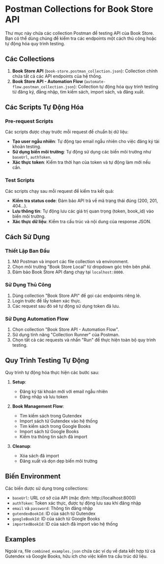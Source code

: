 # Postman Collections for Book Store API

Thư mục này chứa các collection Postman để testing API của Book Store. Bạn có thể dùng chúng để kiểm tra các endpoints một cách thủ công hoặc tự động hóa quy trình testing.

## Các Collections

1. **Book Store API** (`book-store.postman_collection.json`): Collection chính chứa tất cả các API endpoints của hệ thống.
2. **Book Store API - Automation Flow** (`automate-flow.postman_collection.json`): Collection tự động hóa quy trình testing từ đăng ký, đăng nhập, tìm kiếm sách, import sách, và đăng xuất.

## Các Scripts Tự Động Hóa

### Pre-request Scripts

Các scripts được chạy trước mỗi request để chuẩn bị dữ liệu:

- **Tạo user ngẫu nhiên**: Tự động tạo email ngẫu nhiên cho việc đăng ký tài khoản testing.
- **Sử dụng biến môi trường**: Tự động sử dụng các biến môi trường như `baseUrl`, `authToken`.
- **Xác thực token**: Kiểm tra thời hạn của token và tự động làm mới nếu cần.

### Test Scripts

Các scripts chạy sau mỗi request để kiểm tra kết quả:

- **Kiểm tra status code**: Đảm bảo API trả về mã trạng thái đúng (200, 201, 404...).
- **Lưu thông tin**: Tự động lưu các giá trị quan trọng (token, book_id) vào biến môi trường.
- **Xác thực dữ liệu**: Kiểm tra cấu trúc và nội dung của response JSON.

## Cách Sử Dụng

### Thiết Lập Ban Đầu

1. Mở Postman và import các file collection và environment.
2. Chọn môi trường "Book Store Local" từ dropdown góc trên bên phải.
3. Đảm bảo Book Store API đang chạy tại `localhost:8000`.

### Sử Dụng Thủ Công

1. Dùng collection "Book Store API" để gọi các endpoints riêng lẻ.
2. Login trước để lấy token xác thực.
3. Các request sau đó sẽ tự động sử dụng token đã lưu.

### Sử Dụng Automation Flow

1. Chọn collection "Book Store API - Automation Flow".
2. Sử dụng tính năng "Collection Runner" của Postman.
3. Chọn tất cả các requests và nhấn "Run" để thực hiện toàn bộ quy trình testing.

## Quy Trình Testing Tự Động

Quy trình tự động hóa thực hiện các bước sau:

1. **Setup**:
   - Đăng ký tài khoản mới với email ngẫu nhiên
   - Đăng nhập và lưu token

2. **Book Management Flow**:
   - Tìm kiếm sách trong Gutendex
   - Import sách từ Gutendex vào hệ thống
   - Tìm kiếm sách trong Google Books
   - Import sách từ Google Books
   - Kiểm tra thông tin sách đã import

3. **Cleanup**:
   - Xóa sách đã import
   - Đăng xuất và dọn dẹp biến môi trường

## Biến Environment

Các biến được sử dụng trong collections:

- `baseUrl`: URL cơ sở của API (mặc định: http://localhost:8000)
- `authToken`: Token xác thực, được tự động lưu sau khi đăng nhập
- `email` và `password`: Thông tin đăng nhập
- `gutendexBookId`: ID của sách từ Gutendex
- `googleBookId`: ID của sách từ Google Books
- `importedBookId`: ID của sách đã import vào hệ thống

## Examples

Ngoài ra, file `combined_examples.json` chứa các ví dụ về data kết hợp từ cả Gutendex và Google Books, hữu ích cho việc kiểm tra cấu trúc dữ liệu. 